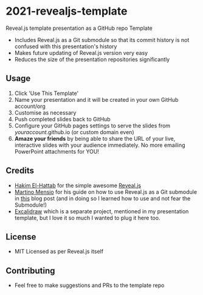 # 2021-revealjs-template
Reveal.js template presentation as a GitHub repo Template
* Includes Reveal.js as a Git submodule so that its commit history is not confused with this presentation's history
* Makes future updating of Reveal.js version very easy
* Reduces the size of the presentation repositories significantly

## Usage
1. Click 'Use This Template'
1. Name your presentation and it will be created in your own GitHub account/org
1. Customise as necessary
1. Push completed slides back to GitHub
1. Configure your GitHub pages settings to serve the slides from _youraccount_.github.io (or custom domain even)
1. **Amaze your friends** by being able to share the URL of your live, interactive slides with your audience immediately. No more emailing PowerPoint attachments for YOU!

## Credits
* [Hakim El-Hattab](https://twitter.com/hakimel) for the simple awesome [Reveal.js](https://github.com/hakimel/reveal.js)
* [Martino Mensio](https://twitter.com/MartinoMensio) for his guide on how to use Reveal.js as a Git submodule in [this](https://martinomensio.medium.com/how-to-host-reveal-js-slides-on-github-pages-and-have-a-tidy-repository-1a363944c38d) blog post (and in doing so I learned how to use and not fear the Submodule!)
* [Excalidraw](https://excalidraw.com/) which is a separate project, mentioned in my presentation template, but I love it so much I wanted to plug it here too.

## License
* MIT Licensed as per Reveal.js itself

## Contributing
* Feel free to make suggestions and PRs to the template repo
